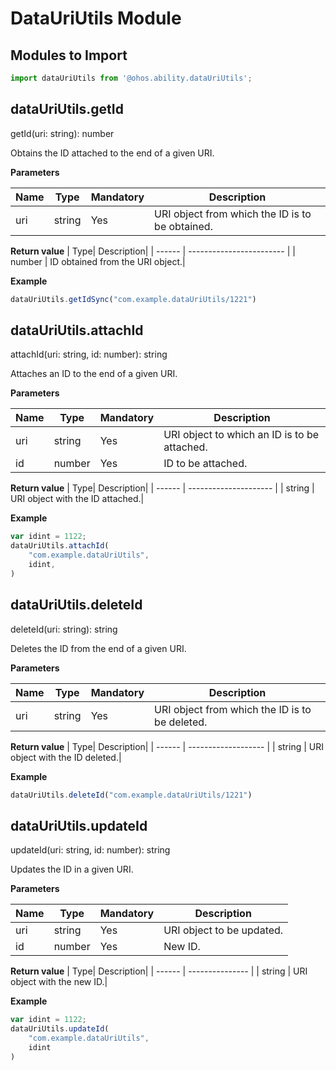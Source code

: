 # DataUriUtils Module

## Modules to Import

```js
import dataUriUtils from '@ohos.ability.dataUriUtils';
```

## dataUriUtils.getId

getId(uri: string): number

Obtains the ID attached to the end of a given URI.

**Parameters**


| Name| Type| Mandatory| Description|
| ---- | ------ | ---- | --------------------------- |
| uri  | string | Yes| URI object from which the ID is to be obtained.|

**Return value**
| Type| Description|
| ------ | ------------------------ |
| number | ID obtained from the URI object.|

**Example**

```js
dataUriUtils.getIdSync("com.example.dataUriUtils/1221")
```



## dataUriUtils.attachId

attachId(uri: string, id: number): string

Attaches an ID to the end of a given URI.

**Parameters**


| Name| Type| Mandatory| Description|
| ---- | ------ | ---- | --------------------------- |
| uri  | string | Yes| URI object to which an ID is to be attached.|
| id   | number | Yes| ID to be attached.|

**Return value**
| Type| Description|
| ------ | --------------------- |
| string | URI object with the ID attached.|

**Example**

```js
var idint = 1122;
dataUriUtils.attachId(
    "com.example.dataUriUtils",
	idint,
)
```



## dataUriUtils.deleteId

deleteId(uri: string): string

Deletes the ID from the end of a given URI.

**Parameters**

| Name| Type| Mandatory| Description|
| ---- | ------ | ---- | --------------------------- |
| uri  | string | Yes| URI object from which the ID is to be deleted.|

**Return value**
| Type| Description|
| ------ | ------------------- |
| string | URI object with the ID deleted.|

**Example**

```js
dataUriUtils.deleteId("com.example.dataUriUtils/1221")
```



## dataUriUtils.updateId

updateId(uri: string, id: number): string

Updates the ID in a given URI.

**Parameters**

| Name| Type| Mandatory| Description|
| ---- | ------ | ---- | ------------------- |
| uri  | string | Yes| URI object to be updated.|
| id   | number | Yes| New ID.|

**Return value**
| Type| Description|
| ------ | --------------- |
| string | URI object with the new ID.|

**Example**

```js
var idint = 1122;
dataUriUtils.updateId(
    "com.example.dataUriUtils",
	idint
)
```
